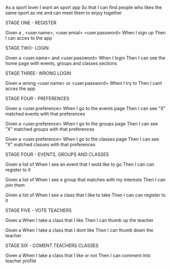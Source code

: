 As a sport lover
I want an sport app
So that I can find people who likes the same sport as me and can meet them to enjoy together


STAGE ONE - REGISTER

Given a <fullname>, <user.name>, <user.emial> <user.password>
When I sign up
Then I can acces to the app


STAGE TWO- LOGIN

Given a <user.name> and <user.password>
When I login 
Then I can see the home page with events, groups and classes sections 

STAGE THREE- WRONG LOGIN

Given a wrong <user.name> or <user.password>
When I try to
Then I cant acces the app

STAGE FOUR - PREFERENCES

Given a <user.preference>
When I go to the events page
Then I can see "X" matched events with that preferences

Given a <user.preference>
When I go to the groups page
Then I can see "X" matched groups with that preferences

Given a <user.preference>
When I go to the classes page
Then I can see "X" matched classes with that preferences


STAGE FOUR - EVENTS, GROUPS AND CLASSES

Given a list of <events>
When I see an event that I wold like to go
Then I can can register to it

Given a list of <groups>
When I see a group that matches with my interests
Then I can join them

Given a list of <classes>
When I see a class that I like to take
Then I can can register to it


STAGE FIVE - VOTE TEACHERS

Given a <class>
When I take a class that I like
Then I can thumb up the teacher

Given a <class>
When I take a class that I dont like
Then I can thumb down the teacher


STAGE SIX - COMENT TEACHERS CLASSES

Given a <class>
When I take a class that I like or not 
Then I can comment into teacher profile



